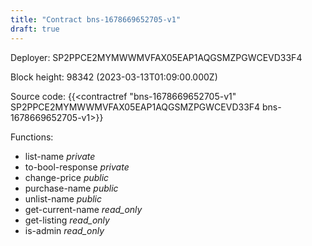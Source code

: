 ```yaml
---
title: "Contract bns-1678669652705-v1"
draft: true
---
```

Deployer: SP2PPCE2MYMWWMVFAX05EAP1AQGSMZPGWCEVD33F4


 



Block height: 98342 (2023-03-13T01:09:00.000Z)

Source code: {{<contractref "bns-1678669652705-v1" SP2PPCE2MYMWWMVFAX05EAP1AQGSMZPGWCEVD33F4 bns-1678669652705-v1>}}

Functions:

* list-name _private_
* to-bool-response _private_
* change-price _public_
* purchase-name _public_
* unlist-name _public_
* get-current-name _read_only_
* get-listing _read_only_
* is-admin _read_only_
